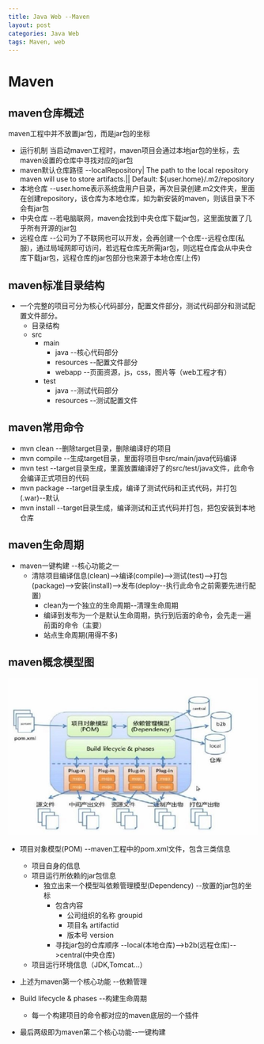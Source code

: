 ```yaml
---
title: Java Web --Maven
layout: post
categories: Java Web
tags: Maven, web
---
```

#	Maven

##	maven仓库概述

 maven工程中并不放置jar包，而是jar包的坐标
* 运行机制 当启动maven工程时，maven项目会通过本地jar包的坐标，去maven设置的仓库中寻找对应的jar包
* maven默认仓库路径 --localRepository| The path to the local repository maven will use to store artifacts.|| Default: ${user.home}/.m2/repository
* 本地仓库 --user.home表示系统盘用户目录，再次目录创建.m2文件夹，里面在创建repository，该仓库为本地仓库，如为新安装的maven，则该目录下不会有jar包
* 中央仓库 --若电脑联网，maven会找到中央仓库下载jar包，这里面放置了几乎所有开源的jar包
* 远程仓库 --公司为了不联网也可以开发，会再创建一个仓库--远程仓库(私服)，通过局域网即可访问，若远程仓库无所需jar包，则远程仓库会从中央仓库下载jar包，远程仓库的jar包部分也来源于本地仓库(上传)

##	maven标准目录结构

* 一个完整的项目可分为核心代码部分，配置文件部分，测试代码部分和测试配置文件部分。
	* 目录结构
	* src
		* main
			* java 		--核心代码部分
			* resources --配置文件部分
			* webapp	--页面资源，js，css，图片等（web工程才有）
		* test
			* java		--测试代码部分
			* resources --测试配置文件

##	maven常用命令

* mvn clean 	--删除target目录，删除编译好的项目
* mvn compile 	--生成target目录，里面将项目中src/main/java代码编译
* mvn test		--target目录生成，里面放置编译好了的src/test/java文件，此命令会编译正式项目的代码
* mvn package	--target目录生成，编译了测试代码和正式代码，并打包(.war)--默认
* mvn install	--target目录生成，编译测试和正式代码并打包，把包安装到本地仓库

##	maven生命周期

* maven一键构建	--核心功能之一
	* 清除项目编译信息(clean)-->编译(compile)-->测试(test)-->打包(package)-->安装(install)-->发布(deploy--执行此命令之前需要先进行配置)
		* clean为一个独立的生命周期--清理生命周期
		* 编译到发布为一个是默认生命周期，执行到后面的命令，会先走一遍前面的命令（主要）
		* 站点生命周期(用得不多)
	
##	maven概念模型图

![](2.jpg)

* 项目对象模型(POM) --maven工程中的pom.xml文件，包含三类信息
	* 项目自身的信息
	* 项目运行所依赖的jar包信息
		* 独立出来一个模型叫依赖管理模型(Dependency) --放置的jar包的坐标
			* 包含内容 
				* 公司组织的名称 groupid
				* 项目名			artifactid
				* 版本号			version
			* 寻找jar包的仓库顺序 --local(本地仓库)-->b2b(远程仓库)-->central(中央仓库)
	* 项目运行环境信息（JDK,Tomcat...）
* 上述为maven第一个核心功能 --依赖管理 

* Build lifecycle & phases --构建生命周期
	* 每一个构建项目的命令都对应的maven底层的一个插件

* 最后两级即为maven第二个核心功能--一键构建


	
